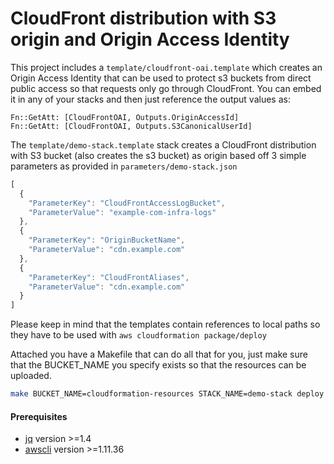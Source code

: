 # CloudFront distribution with S3 origin and Origin Access Identity


This project includes a `template/cloudfront-oai.template` which creates an Origin Access Identity that can be used to protect s3 buckets from direct public access so that requests only go through CloudFront.
You can embed it in any of your stacks and then just reference the output values as:

```
Fn::GetAtt: [CloudFrontOAI, Outputs.OriginAccessId]
Fn::GetAtt: [CloudFrontOAI, Outputs.S3CanonicalUserId]
```

The `template/demo-stack.template` stack creates a CloudFront distribution with S3 bucket (also creates the s3 bucket) as origin based off 3 simple parameters as provided in `parameters/demo-stack.json`

```javascript
[
  {
    "ParameterKey": "CloudFrontAccessLogBucket",
    "ParameterValue": "example-com-infra-logs"
  },
  {
    "ParameterKey": "OriginBucketName",
    "ParameterValue": "cdn.example.com"
  },
  {
    "ParameterKey": "CloudFrontAliases",
    "ParameterValue": "cdn.example.com"
  }
]
```

Please keep in mind that the templates contain references to local paths so they have to be used with `aws cloudformation package/deploy`

Attached you have a Makefile that can do all that for you, just make sure that the BUCKET_NAME you specify exists so that the resources can be uploaded.


```bash
make BUCKET_NAME=cloudformation-resources STACK_NAME=demo-stack deploy
```

#### Prerequisites

* [jq](https://stedolan.github.io/jq/) version >=1.4
* [awscli](http://docs.aws.amazon.com/cli/latest/userguide/installing.html) version >=1.11.36